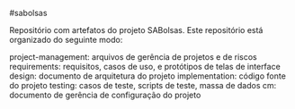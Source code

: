 #sabolsas

Repositório com artefatos do projeto SABolsas. Este repositório está organizado do seguinte modo:

project-management: arquivos de gerência de projetos e de riscos
requirements: requisitos, casos de uso, e protótipos de telas de interface
design: documento de arquitetura do projeto
implementation: código fonte do projeto
testing: casos de teste, scripts de teste, massa de dados
cm: documento de gerência de configuração do projeto
